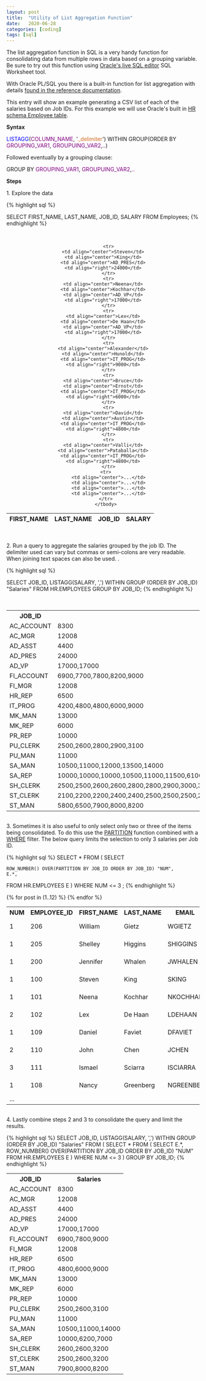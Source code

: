 ```yaml
---
layout: post
title:  "Utility of List Aggregation Function"
date:   2020-06-28
categories: [coding]
tags: [sql]
---
```


The list aggregation function in SQL is a very handy function for consolidating data from multiple rows in data based on a grouping variable. Be sure to try out this function using [Oracle's live SQL editor](https://livesql.oracle.com/) SQL Worksheet tool.

With Oracle PL/SQL you there is a built-in function for list aggregation with details [found in the reference documentation](https://docs.oracle.com/cd/E11882_01/server.112/e41084/functions089.htm#SQLRF30030).

This entry will show an example generating a CSV list of each of the salaries based on Job IDs. For this example we will use Oracle's built in [HR schema Employee table](https://docs.oracle.com/database/121/COMSC/installation.htm#COMSC00002).

**Syntax**

<span style="color:blue">LISTAGG</span>(<span style="color:purple">COLUMN_NAME</span>, '<span style="color:chocolate">.,delimiter</span>') WITHIN GROUP(ORDER BY <span style="color:purple">GROUPING_VAR1</span>, <span style="color:purple">GROUPUING_VAR2</span>,<span style="color:purple">..</span>)

Followed eventually by a grouping clause:

GROUP BY <span style="color:purple">GROUPING_VAR1</span>, <span style="color:purple">GROUPUING_VAR2</span>,<span style="color:purple">..</span>

**Steps**

1\. Explore the data

  {% highlight sql %}

  SELECT FIRST_NAME, LAST_NAME, JOB_ID, SALARY FROM Employees;
  {% endhighlight %}

  <br>
  <center>
  <table>
    <thead><tr>	<th>FIRST_NAME</th>
    	<th>LAST_NAME</th>
    	<th>JOB_ID</th>
    	<th>SALARY</th>
    </tr></thead>
    <tbody id="data">

    	<tr>
    <td align="center">Steven</td>
    <td align="center">King</td>
    <td align="center">AD_PRES</td>
    <td align="right">24000</td>
    	</tr>
    	<tr>
    <td align="center">Neena</td>
    <td align="center">Kochhar</td>
    <td align="center">AD_VP</td>
    <td align="right">17000</td>
    	</tr>
    	<tr>
    <td align="center">Lex</td>
    <td align="center">De Haan</td>
    <td align="center">AD_VP</td>
    <td align="right">17000</td>
    	</tr>
    	<tr>
    <td align="center">Alexander</td>
    <td align="center">Hunold</td>
    <td align="center">IT_PROG</td>
    <td align="right">9000</td>
    	</tr>
    	<tr>
    <td align="center">Bruce</td>
    <td align="center">Ernst</td>
    <td align="center">IT_PROG</td>
    <td align="right">6000</td>
    	</tr>
    	<tr>
    <td align="center">David</td>
    <td align="center">Austin</td>
    <td align="center">IT_PROG</td>
    <td align="right">4800</td>
    	</tr>
    	<tr>
    <td align="center">Valli</td>
    <td align="center">Pataballa</td>
    <td align="center">IT_PROG</td>
    <td align="right">4800</td>
    	</tr>
      <tr>
        <td align="center">...</td>
        <td align="center">...</td>
        <td align="center">...</td>
        <td align="center">...</td>
      </tr>
      </tbody>
  </table>
  </center>

<br>

2\. Run a query to aggregate the salaries grouped by the job ID. The delimiter used can vary but commas or semi-colons are very readable. When joining text spaces can also be used. .


  {% highlight sql %}

  SELECT
     JOB_ID,
     LISTAGG(SALARY, ',') WITHIN GROUP (ORDER BY JOB_ID) "Salaries"
  FROM HR.EMPLOYEES
  GROUP BY JOB_ID;
  {% endhighlight %}

  <br>
  <center>
  <div style="overflow:scroll">
  <table summary="Results from LISTAGG Query" class="wrap-cells" style="">
<tbody><tr><th id="JOB_ID_224851685562367756115273885240187851200">JOB_ID</th><th id="Salaries_224851685562367756115273885240187851200">Salaries</th></tr><tr><td headers="JOB_ID">AC_ACCOUNT</td><td headers="Salaries">8300</td></tr><tr><td headers="JOB_ID">AC_MGR</td><td headers="Salaries">12008</td></tr><tr><td headers="JOB_ID">AD_ASST</td><td headers="Salaries">4400</td></tr><tr><td headers="JOB_ID">AD_PRES</td><td headers="Salaries">24000</td></tr><tr><td headers="JOB_ID">AD_VP</td><td headers="Salaries">17000,17000</td></tr><tr><td headers="JOB_ID">FI_ACCOUNT</td><td headers="Salaries">6900,7700,7800,8200,9000</td></tr><tr><td headers="JOB_ID">FI_MGR</td><td headers="Salaries">12008</td></tr><tr><td headers="JOB_ID">HR_REP</td><td headers="Salaries">6500</td></tr><tr><td headers="JOB_ID">IT_PROG</td><td headers="Salaries">4200,4800,4800,6000,9000</td></tr><tr><td headers="JOB_ID">MK_MAN</td><td headers="Salaries">13000</td></tr><tr><td headers="JOB_ID">MK_REP</td><td headers="Salaries">6000</td></tr><tr><td headers="JOB_ID">PR_REP</td><td headers="Salaries">10000</td></tr><tr><td headers="JOB_ID">PU_CLERK</td><td headers="Salaries">2500,2600,2800,2900,3100</td></tr><tr><td headers="JOB_ID">PU_MAN</td><td headers="Salaries">11000</td></tr><tr><td headers="JOB_ID">SA_MAN</td><td headers="Salaries">10500,11000,12000,13500,14000</td></tr><tr><td headers="JOB_ID">SA_REP</td><td headers="Salaries">10000,10000,10000,10500,11000,11500,6100,6200,6200,6400,6800,7000,7000,7000,7200,7300,7400,7500,7500,8000,8000,8400,8600,8800,9000,9000,9500,9500,9500,9600</td></tr><tr><td headers="JOB_ID">SH_CLERK</td><td headers="Salaries">2500,2500,2600,2600,2800,2800,2900,3000,3000,3100,3100,3200,3200,3400,3600,3800,3900,4000,4100,4200</td></tr><tr><td headers="JOB_ID">ST_CLERK</td><td headers="Salaries">2100,2200,2200,2400,2400,2500,2500,2500,2600,2700,2700,2800,2900,3100,3200,3200,3300,3300,3500,3600</td></tr><tr><td headers="JOB_ID">ST_MAN</td><td headers="Salaries">5800,6500,7900,8000,8200</td></tr>
</tbody></table>
</div>
  </center>



3\. Sometimes it is also useful to only select only two or three of the items being consolidated. To do this use the [PARTITION](https://docs.oracle.com/cd/B19306_01/server.102/b14200/functions001.htm#i81407)  function combined with a [WHERE](https://docs.oracle.com/cd/B19306_01/server.102/b14200/statements_10002.htm#i2134734) filter. The below query limits the selection to only 3 salaries per Job ID.


{% highlight sql %}
SELECT * FROM (
  SELECT

    ROW_NUMBER() OVER(PARTITION BY JOB_ID ORDER BY JOB_ID) "NUM",
    E.*,
  FROM HR.EMPLOYEES E
  )
WHERE NUM <= 3 ;
{% endhighlight %}
<br>
<div style="overflow:scroll">
<table summary="Results from query 2" class="u-Report">
<tbody><tr><th id="NUM_226206005508868038463822230207580502176">NUM</th><th id="EMPLOYEE_ID_226206005508868038463822230207580502176">EMPLOYEE_ID</th><th id="FIRST_NAME_226206005508868038463822230207580502176">FIRST_NAME</th><th id="LAST_NAME_226206005508868038463822230207580502176">LAST_NAME</th><th id="EMAIL_226206005508868038463822230207580502176">EMAIL</th><th id="PHONE_NUMBER_226206005508868038463822230207580502176">PHONE_NUMBER</th><th id="HIRE_DATE_226206005508868038463822230207580502176">HIRE_DATE</th><th id="JOB_ID_226206005508868038463822230207580502176">JOB_ID</th><th id="SALARY_226206005508868038463822230207580502176">SALARY</th><th id="COMMISSION_PCT_226206005508868038463822230207580502176">COMMISSION_PCT</th><th id="MANAGER_ID_226206005508868038463822230207580502176">MANAGER_ID</th><th id="DEPARTMENT_ID_226206005508868038463822230207580502176">DEPARTMENT_ID</th></tr><tr><td headers="NUM">1</td><td headers="EMPLOYEE_ID">206</td><td headers="FIRST_NAME">William</td><td headers="LAST_NAME">Gietz</td><td headers="EMAIL">WGIETZ</td><td headers="PHONE_NUMBER">515.123.8181</td><td headers="HIRE_DATE">07-JUN-02</td><td headers="JOB_ID">AC_ACCOUNT</td><td headers="SALARY">8300</td><td headers="COMMISSION_PCT"> - </td><td headers="MANAGER_ID">205</td><td headers="DEPARTMENT_ID">110</td></tr><tr><td headers="NUM">1</td><td headers="EMPLOYEE_ID">205</td><td headers="FIRST_NAME">Shelley</td><td headers="LAST_NAME">Higgins</td><td headers="EMAIL">SHIGGINS</td><td headers="PHONE_NUMBER">515.123.8080</td><td headers="HIRE_DATE">07-JUN-02</td><td headers="JOB_ID">AC_MGR</td><td headers="SALARY">12008</td><td headers="COMMISSION_PCT"> - </td><td headers="MANAGER_ID">101</td><td headers="DEPARTMENT_ID">110</td></tr><tr><td headers="NUM">1</td><td headers="EMPLOYEE_ID">200</td><td headers="FIRST_NAME">Jennifer</td><td headers="LAST_NAME">Whalen</td><td headers="EMAIL">JWHALEN</td><td headers="PHONE_NUMBER">515.123.4444</td><td headers="HIRE_DATE">17-SEP-03</td><td headers="JOB_ID">AD_ASST</td><td headers="SALARY">4400</td><td headers="COMMISSION_PCT"> - </td><td headers="MANAGER_ID">101</td><td headers="DEPARTMENT_ID">10</td></tr><tr><td headers="NUM">1</td><td headers="EMPLOYEE_ID">100</td><td headers="FIRST_NAME">Steven</td><td headers="LAST_NAME">King</td><td headers="EMAIL">SKING</td><td headers="PHONE_NUMBER">515.123.4567</td><td headers="HIRE_DATE">17-JUN-03</td><td headers="JOB_ID">AD_PRES</td><td headers="SALARY">24000</td><td headers="COMMISSION_PCT"> - </td><td headers="MANAGER_ID"> - </td><td headers="DEPARTMENT_ID">90</td></tr><tr><td headers="NUM">1</td><td headers="EMPLOYEE_ID">101</td><td headers="FIRST_NAME">Neena</td><td headers="LAST_NAME">Kochhar</td><td headers="EMAIL">NKOCHHAR</td><td headers="PHONE_NUMBER">515.123.4568</td><td headers="HIRE_DATE">21-SEP-05</td><td headers="JOB_ID">AD_VP</td><td headers="SALARY">17000</td><td headers="COMMISSION_PCT"> - </td><td headers="MANAGER_ID">100</td><td headers="DEPARTMENT_ID">90</td></tr><tr><td headers="NUM">2</td><td headers="EMPLOYEE_ID">102</td><td headers="FIRST_NAME">Lex</td><td headers="LAST_NAME">De Haan</td><td headers="EMAIL">LDEHAAN</td><td headers="PHONE_NUMBER">515.123.4569</td><td headers="HIRE_DATE">13-JAN-01</td><td headers="JOB_ID">AD_VP</td><td headers="SALARY">17000</td><td headers="COMMISSION_PCT"> - </td><td headers="MANAGER_ID">100</td><td headers="DEPARTMENT_ID">90</td></tr><tr><td headers="NUM">1</td><td headers="EMPLOYEE_ID">109</td><td headers="FIRST_NAME">Daniel</td><td headers="LAST_NAME">Faviet</td><td headers="EMAIL">DFAVIET</td><td headers="PHONE_NUMBER">515.124.4169</td><td headers="HIRE_DATE">16-AUG-02</td><td headers="JOB_ID">FI_ACCOUNT</td><td headers="SALARY">9000</td><td headers="COMMISSION_PCT"> - </td><td headers="MANAGER_ID">108</td><td headers="DEPARTMENT_ID">100</td></tr><tr><td headers="NUM">2</td><td headers="EMPLOYEE_ID">110</td><td headers="FIRST_NAME">John</td><td headers="LAST_NAME">Chen</td><td headers="EMAIL">JCHEN</td><td headers="PHONE_NUMBER">515.124.4269</td><td headers="HIRE_DATE">28-SEP-05</td><td headers="JOB_ID">FI_ACCOUNT</td><td headers="SALARY">8200</td><td headers="COMMISSION_PCT"> - </td><td headers="MANAGER_ID">108</td><td headers="DEPARTMENT_ID">100</td></tr><tr><td headers="NUM">3</td><td headers="EMPLOYEE_ID">111</td><td headers="FIRST_NAME">Ismael</td><td headers="LAST_NAME">Sciarra</td><td headers="EMAIL">ISCIARRA</td><td headers="PHONE_NUMBER">515.124.4369</td><td headers="HIRE_DATE">30-SEP-05</td><td headers="JOB_ID">FI_ACCOUNT</td><td headers="SALARY">7700</td><td headers="COMMISSION_PCT"> - </td><td headers="MANAGER_ID">108</td><td headers="DEPARTMENT_ID">100</td></tr><tr><td headers="NUM">1</td><td headers="EMPLOYEE_ID">108</td><td headers="FIRST_NAME">Nancy</td><td headers="LAST_NAME">Greenberg</td><td headers="EMAIL">NGREENBE</td><td headers="PHONE_NUMBER">515.124.4569</td><td headers="HIRE_DATE">17-AUG-02</td><td headers="JOB_ID">FI_MGR</td><td headers="SALARY">12008</td><td headers="COMMISSION_PCT"> - </td><td headers="MANAGER_ID">101</td><td headers="DEPARTMENT_ID">100</td></tr>
{% for post in (1..12) %}
<td>...</td>
{% endfor %}
</tbody></table>
</div>


4\. Lastly combine steps 2 and 3 to consolidate the query and limit the results.

{% highlight sql %}
SELECT
   JOB_ID,
   LISTAGG(SALARY, ',') WITHIN GROUP (ORDER BY JOB_ID) "Salaries"
FROM (
SELECT * FROM (
    SELECT
      E.*,
      ROW_NUMBER() OVER(PARTITION BY JOB_ID ORDER BY JOB_ID) "NUM"
    FROM HR.EMPLOYEES E
    )
  WHERE NUM <= 3
)
GROUP BY JOB_ID;
{% endhighlight %}
<br />
<center>
<table summary="Results from Extended LISTAGG Query" class="u-Report">
<tbody><tr><th id="JOB_ID_226197420584683627420931559238450976648">JOB_ID</th><th id="Salaries_226197420584683627420931559238450976648">Salaries</th></tr><tr><td headers="JOB_ID">AC_ACCOUNT</td><td headers="Salaries">8300</td></tr><tr><td headers="JOB_ID">AC_MGR</td><td headers="Salaries">12008</td></tr><tr><td headers="JOB_ID">AD_ASST</td><td headers="Salaries">4400</td></tr><tr><td headers="JOB_ID">AD_PRES</td><td headers="Salaries">24000</td></tr><tr><td headers="JOB_ID">AD_VP</td><td headers="Salaries">17000,17000</td></tr><tr><td headers="JOB_ID">FI_ACCOUNT</td><td headers="Salaries">6900,7800,9000</td></tr><tr><td headers="JOB_ID">FI_MGR</td><td headers="Salaries">12008</td></tr><tr><td headers="JOB_ID">HR_REP</td><td headers="Salaries">6500</td></tr><tr><td headers="JOB_ID">IT_PROG</td><td headers="Salaries">4800,6000,9000</td></tr><tr><td headers="JOB_ID">MK_MAN</td><td headers="Salaries">13000</td></tr><tr><td headers="JOB_ID">MK_REP</td><td headers="Salaries">6000</td></tr><tr><td headers="JOB_ID">PR_REP</td><td headers="Salaries">10000</td></tr><tr><td headers="JOB_ID">PU_CLERK</td><td headers="Salaries">2500,2600,3100</td></tr><tr><td headers="JOB_ID">PU_MAN</td><td headers="Salaries">11000</td></tr><tr><td headers="JOB_ID">SA_MAN</td><td headers="Salaries">10500,11000,14000</td></tr><tr><td headers="JOB_ID">SA_REP</td><td headers="Salaries">10000,6200,7000</td></tr><tr><td headers="JOB_ID">SH_CLERK</td><td headers="Salaries">2600,2600,3200</td></tr><tr><td headers="JOB_ID">ST_CLERK</td><td headers="Salaries">2500,2600,3200</td></tr><tr><td headers="JOB_ID">ST_MAN</td><td headers="Salaries">7900,8000,8200</td></tr>
</tbody></table>
</center>
